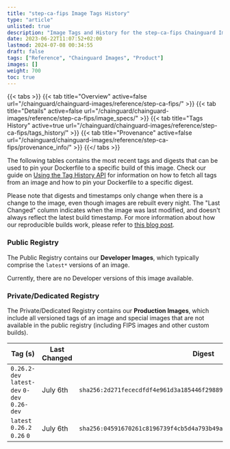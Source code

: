 ```yaml
---
title: "step-ca-fips Image Tags History"
type: "article"
unlisted: true
description: "Image Tags and History for the step-ca-fips Chainguard Image"
date: 2023-06-22T11:07:52+02:00
lastmod: 2024-07-08 00:34:55
draft: false
tags: ["Reference", "Chainguard Images", "Product"]
images: []
weight: 700
toc: true
---
```


{{< tabs >}}
{{< tab title="Overview" active=false url="/chainguard/chainguard-images/reference/step-ca-fips/" >}}
{{< tab title="Details" active=false url="/chainguard/chainguard-images/reference/step-ca-fips/image_specs/" >}}
{{< tab title="Tags History" active=true url="/chainguard/chainguard-images/reference/step-ca-fips/tags_history/" >}}
{{< tab title="Provenance" active=false url="/chainguard/chainguard-images/reference/step-ca-fips/provenance_info/" >}}
{{</ tabs >}}

The following tables contains the most recent tags and digests that can be used to pin your Dockerfile to a specific build of this image. Check our guide on [Using the Tag History API](/chainguard/chainguard-images/using-the-tag-history-api/) for information on how to fetch all tags from an image and how to pin your Dockerfile to a specific digest.

Please note that digests and timestamps only change when there is a change to the image, even though images are rebuilt every night. The "Last Changed" column indicates when the image was last modified, and doesn't always reflect the latest build timestamp. For more information about how our reproducible builds work, please refer to [this blog post](https://www.chainguard.dev/unchained/reproducing-chainguards-reproducible-image-builds).

### Public Registry
The Public Registry contains our **Developer Images**, which typically comprise the `latest*` versions of an image.

Currently, there are no Developer versions of this image available.

### Private/Dedicated Registry
The Private/Dedicated Registry contains our **Production Images**, which include all versioned tags of an image and special images that are not available in the public registry (including FIPS images and other custom builds).

| Tag (s)                                       | Last Changed | Digest                                                                    |
|-----------------------------------------------|--------------|---------------------------------------------------------------------------|
|  `0.26.2-dev` `latest-dev` `0-dev` `0.26-dev` | July 6th     | `sha256:2d271fececdfdf4e961d3a185446f2988997b6bff61c545bca420e2b820f0a5d` |
|  `latest` `0.26.2` `0.26` `0`                 | July 6th     | `sha256:04591670261c8196739f4cb5d4a793b49a8e49d65f15cebc5fdf103adb2e3727` |

